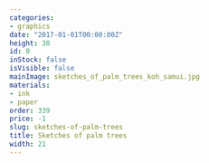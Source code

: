 ```yaml
---
categories:
- graphics
date: "2017-01-01T00:00:00Z"
height: 30
id: 0
inStock: false
isVisible: false
mainImage: sketches_of_palm_trees_koh_samui.jpg
materials:
- ink
- paper
order: 339
price: -1
slug: sketches-of-palm-trees
title: Sketches of palm trees
width: 21
---
```


